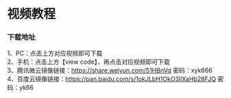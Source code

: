 # 视频教程</br> 
### 下载地址</br>
1、PC：点击上方对应视频即可下载</br>
2、手机：点击上方【view code】，再点击对应视频即可下载</br>
3、腾讯微云镜像链接：https://share.weiyun.com/51HBnVd 密码：xyk666</br>
4、百度云镜像链接：https://pan.baidu.com/s/1okJLbH1OkO3llXaHb28FJQ 密码：yk66</br>
